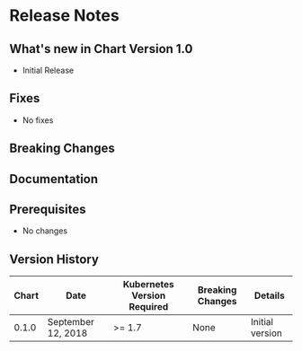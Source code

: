 # Release Notes

## What's new in Chart Version 1.0

- Initial Release

## Fixes

- No fixes

## Breaking Changes

## Documentation

## Prerequisites

- No changes

## Version History

| Chart | Date | Kubernetes Version Required | Breaking Changes | Details |
| ----- | ---- | --------------------------- | ---------------- | ------- |
| 0.1.0 | September 12, 2018 | >= 1.7 | None | Initial version |


